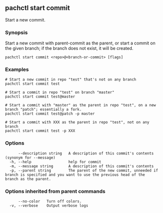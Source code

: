 ## pachctl start commit

Start a new commit.

### Synopsis

Start a new commit with parent-commit as the parent, or start a commit on the given branch; if the branch does not exist, it will be created.

```
pachctl start commit <repo>@<branch-or-commit> [flags]
```

### Examples

```
# Start a new commit in repo "test" that's not on any branch
pachctl start commit test

# Start a commit in repo "test" on branch "master"
pachctl start commit test@master

# Start a commit with "master" as the parent in repo "test", on a new branch "patch"; essentially a fork.
pachctl start commit test@patch -p master

# Start a commit with XXX as the parent in repo "test", not on any branch
pachctl start commit test -p XXX
```

### Options

```
      --description string   A description of this commit's contents (synonym for --message)
  -h, --help                 help for commit
  -m, --message string       A description of this commit's contents
  -p, --parent string        The parent of the new commit, unneeded if branch is specified and you want to use the previous head of the branch as the parent.
```

### Options inherited from parent commands

```
      --no-color   Turn off colors.
  -v, --verbose    Output verbose logs
```

